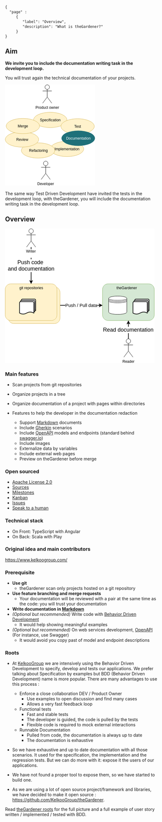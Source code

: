 ```thegardener
{
  "page" :
     {
        "label": "Overview",
        "description": "What is theGardener?"
     }
}
```

## Aim

**We invite you to include the documentation writing task in the development loop.** 

You will trust again the technical documentation of your projects. 

![](global/assets/images/development_workflow.png)

The same way Test Driven Development have invited the tests in the development loop, with theGardener, you will include the documentation writing task in the development loop.

## Overview

![Architecture](assets/images/theGardener_project_roles_reader_writer.png)

### Main features

- Scan projects from git repositories
- Organize projects in a tree
- Organize documentation of a project with pages within directories
- Features to help the developer in the documentation redaction

   - Support [Markdown](https://www.markdownguide.org/basic-syntax/) documents
   - Include [Gherkin](https://cucumber.io/docs/gherkin/reference/) scenarios
   - Include [OpenAPI](https://swagger.io/resources/open-api/) models and endpoints (standard behind [swagger.io](https://swagger.io))
   - Include images
   - Externalize data by variables
   - Include external web pages
   - Preview on theGardener before merge 
     

### Open sourced

- [Apache License 2.0](https://github.com/KelkooGroup/theGardener/blob/master/LICENSE)
- [Sources](https://github.com/KelkooGroup/theGardener)
- [Milestones](https://github.com/KelkooGroup/theGardener/milestones?direction=asc&sort=title)
- [Kanban](https://github.com/KelkooGroup/theGardener/projects/1)
- [Issues](https://github.com/KelkooGroup/theGardener/issues)
- [Speak to a human](https://discordapp.com/channels/417704230531366923/417704230976225281)

### Technical stack

- On Front: TypeScript with Angular
- On Back: Scala with Play

### Original idea and main contributors

https://www.kelkoogroup.com/

### Prerequisite

 - **Use git** 
   - theGardener scan only projects hosted on a git repository
 - **Use feature branching and merge requests**
   - Your documentation will be reviewed with a pair at the same time as the code: you will trust your documentation
 - **Write documentation in [Markdown](https://www.markdownguide.org/basic-syntax/)**    
 - _(Optional but recommended)_ Write code with [Behavior Driven Development](https://cucumber.io/docs/bdd/)
   - It would help showing meaningful examples
 - _(Optional but recommended)_ On web services development, [OpenAPI](https://swagger.io/docs/specification/about/) (For instance, use Swagger) 
   - It would avoid you copy past of model and endpoint descriptions


### Roots

- At [KelkooGroup](https://www.kelkoogroup.com/) we are intensively using the Behavior Driven Development to specify, develop and tests our applications.  We prefer talking about Specification by examples but BDD (Behavior Driven Development) name is more popular. There are many advantages to use this process :   

  - Enforce a close collaboration DEV / Product Owner
    - Use examples to open discussion and find many cases
    - Allows a very fast feedback loop
  - Functional tests
    - Fast and stable tests
    - The developer is guided, the code is pulled by the tests
    - Flexible code is required to mock external interactions
  - Runnable Documentation
    - Pulled from code, the documentation is always up to date
    - The documentation is exhaustive 

- So we have exhaustive and up to date documentation with all those scenarios. It used for the specification, the implementation and the regression tests. But we can do more with it: expose it the users of our applications.

- We have not found a proper tool to expose them, so we have started to build one.
- As we are using a lot of open source project/framework and libraries, we have decided to make it open source : https://github.com/KelkooGroup/theGardener.


Read [theGardener roots](assets/decks/theGardener_roots.pdf) for the full picture and a full example of user story written / implemented / tested with BDD.


